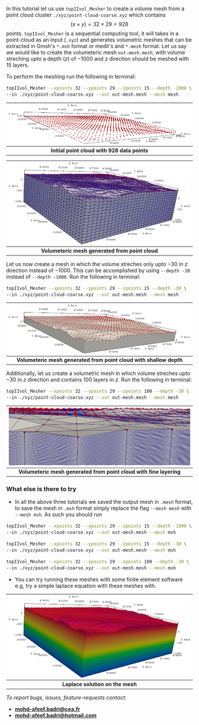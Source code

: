 In this tutorial  let us use `topIIvol_Mesher` to create a volume mesh from  a point cloud cluster `./xyz/point-cloud-coarse.xyz` which contains $$(x\times y)=32 \times 29 = 928$$ points. `topIIvol_Mesher` is a sequential computing tool, it will takes  in a point-cloud as an input (`.xyz`) and generates volumetric meshes that can be extracted in Gmsh's `*.msh` format or medit's and `*.mesh` format. Let us say we would like to create the volumeteric mesh `out-mesh.mesh`, with volume streching upto a depth ($z$) of $-1000$ and $z$ direction should be meshed with $15$ layers. 

To perform the meshing run the following in terminal:

```bash
topIIvol_Mesher --xpoints 32 --ypoints 29 --zpoints 15 --depth -1000 \
--in ./xyz/point-cloud-coarse.xyz --out out-mesh.mesh --mesh mesh
```

| ![space-1.jpg](./../etc/images/mesher-points.png) |
| :-----------------------------------------------: |
|   **Initial point cloud with 928 data points**    |

| ![space-1.jpg](./../etc/images/mesher-mesh1.png) |
| :----------------------------------------------: |
| **Volumeteric mesh generated from point cloud**  |

Let us now create a mesh in which the volume streches only upto $-30$ in $z$ direction instead of $-1000$. This can be accomplished by using `--depth -30` instead of `--depth -1000`. Run the following in terminal:

```bash
topIIvol_Mesher --xpoints 32 --ypoints 29 --zpoints 15 --depth -30 \
--in ./xyz/point-cloud-coarse.xyz --out out-mesh.mesh --mesh mesh
```

|       ![space-1.jpg](./../etc/images/mesher-mesh2.png)       |
| :----------------------------------------------------------: |
| **Volumeteric mesh generated from point cloud with shallow depth** |

Additionally, let us create a volumetric mesh in which volume streches upto  $-30$ in $z$ direction and contains  $100$ layers in $z$. Run the following in terminal:

```bash
topIIvol_Mesher --xpoints 32 --ypoints 29 --zpoints 100 --depth -30 \
--in ./xyz/point-cloud-coarse.xyz --out out-mesh.mesh --mesh mesh
```

|       ![space-1.jpg](./../etc/images/mesher-mesh3.png)       |
| :----------------------------------------------------------: |
| **Volumeteric mesh generated from point cloud with fine layering** |



### What else is there to try ###

- In all the above three tutorials we saved the output mesh in `.mesh` format, to save the mesh in `.msh` format simply replace  the flag `--mesh mesh` with `--mesh msh`. As such you should run 

```bash
topIIvol_Mesher --xpoints 32 --ypoints 29 --zpoints 15 --depth -1000 \
--in ./xyz/point-cloud-coarse.xyz --out out-mesh.mesh --mesh msh
```

```bash
topIIvol_Mesher --xpoints 32 --ypoints 29 --zpoints 15 --depth -30 \
--in ./xyz/point-cloud-coarse.xyz --out out-mesh.mesh --mesh msh
```

```bash
topIIvol_Mesher --xpoints 32 --ypoints 29 --zpoints 100 --depth -30 \
--in ./xyz/point-cloud-coarse.xyz --out out-mesh.mesh --mesh msh
```

- You can try running these meshes with some finite element software e.g, try a simple laplace equation with these meshes with. 

| ![space-1.jpg](./../etc/images/mesher-mesh11.png) |
| :-----------------------------------------------: |
|         **Laplace solution on the mesh**          |

*To report bugs, issues, feature-requests contact:* 

- **mohd-afeef.badri@cea.fr**
- **mohd-afeef.badri@hotmail.com**

